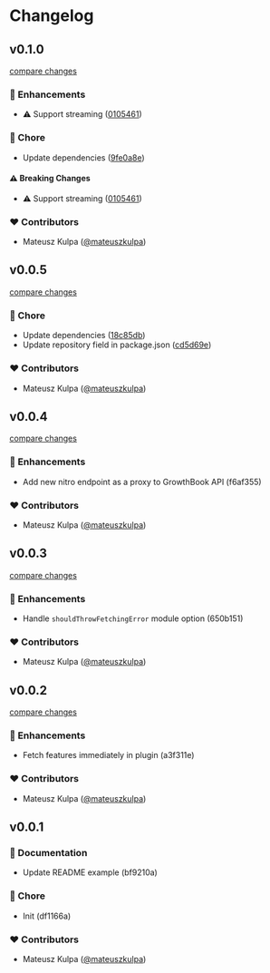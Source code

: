 # Changelog


## v0.1.0

[compare changes](https://github.com/mateuszkulpa/nuxt-growthbook/compare/v0.0.5...v0.1.0)

### 🚀 Enhancements

- ⚠️  Support streaming ([0105461](https://github.com/mateuszkulpa/nuxt-growthbook/commit/0105461))

### 🏡 Chore

- Update dependencies ([9fe0a8e](https://github.com/mateuszkulpa/nuxt-growthbook/commit/9fe0a8e))

#### ⚠️ Breaking Changes

- ⚠️  Support streaming ([0105461](https://github.com/mateuszkulpa/nuxt-growthbook/commit/0105461))

### ❤️ Contributors

- Mateusz Kulpa ([@mateuszkulpa](https://github.com/mateuszkulpa))

## v0.0.5

[compare changes](https://github.com/mateuszkulpa/nuxt-growthbook/compare/v0.0.4...v0.0.5)

### 🏡 Chore

- Update dependencies ([18c85db](https://github.com/mateuszkulpa/nuxt-growthbook/commit/18c85db))
- Update repository field in package.json ([cd5d69e](https://github.com/mateuszkulpa/nuxt-growthbook/commit/cd5d69e))

### ❤️ Contributors

- Mateusz Kulpa ([@mateuszkulpa](http://github.com/mateuszkulpa))

## v0.0.4

[compare changes](https://undefined/undefined/compare/v0.0.3...v0.0.4)

### 🚀 Enhancements

- Add new nitro endpoint as a proxy to GrowthBook API (f6af355)

### ❤️  Contributors

- Mateusz Kulpa ([@mateuszkulpa](http://github.com/mateuszkulpa))

## v0.0.3

[compare changes](https://undefined/undefined/compare/v0.0.2...v0.0.3)

### 🚀 Enhancements

- Handle `shouldThrowFetchingError` module option (650b151)

### ❤️  Contributors

- Mateusz Kulpa ([@mateuszkulpa](http://github.com/mateuszkulpa))

## v0.0.2

[compare changes](https://undefined/undefined/compare/v0.0.1...v0.0.2)

### 🚀 Enhancements

- Fetch features immediately in plugin (a3f311e)

### ❤️  Contributors

- Mateusz Kulpa ([@mateuszkulpa](http://github.com/mateuszkulpa))

## v0.0.1


### 📖 Documentation

- Update README example (bf9210a)

### 🏡 Chore

- Init (df1166a)

### ❤️  Contributors

- Mateusz Kulpa ([@mateuszkulpa](http://github.com/mateuszkulpa))

